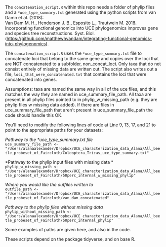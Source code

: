 The ```concatenation_script.R``` within this repo needs a folder of phylip files and a ```*uce_type_summary.txt``` generated using the python scripts from van Damn et al. (2018):  
Van Dam M. H., Henderson J. B., Esposito L., Trautwein M. 2018. Incorporating functional genomics into UCE phylogenomics improves gene and species tree reconstructions. Syst. Biol.  
(https://github.com/matthewhvandam/integrating-functional-genomics-into-phylogenomics). 

The ```concatenation_script.R``` uses the ```*uce_type_summary.txt``` file to concatenate loci that belong to the same gene and copies over the loci that are NOT concatenated to a subfolder, non_concat_loci. Only taxa that do not consist entirely of missing data are written out. The script also writes out a file, ```loci_that_were_concatenated.txt``` that contains the loci that were concatenated into genes.  

Assumptions: taxa are named the same way in all of the uce files, and this matches the way they are named in uce_summary_file_path. All taxa are present in all phylip files pointed to in phylip_w_missing_path (e.g. they are phylip files w missing data added). If there are files in uce_summary_file_path that aren't present in uce_summary_file_path the code should handle this OK.  

You'll need to modify the following lines of code at Line 9, 13, 17, and 21 to point to the appropriate paths for your datasets:  

*Pathway to the \*uce_type_summary.txt file*  
```uce_summary_file_path <- "/Users/alanaalexander/Dropbox/UCE_characterization_data_Alana/All_beetle_probeset_of_Faircloth/Coleoptera_Tricas_uce_type_summary.txt"```

*Pathway to the phylip input files with missing data *  
```phylip_w_missing_path <- "/Users/alanaalexander/Dropbox/UCE_characterization_data_Alana/All_beetle_probeset_of_Faircloth/50perc_internal_w_missing_phylip"```

*Where you would like the outfiles written to*  
```outfile_path <- "/Users/alanaalexander/Dropbox/UCE_characterization_data_Alana/All_beetle_probeset_of_Faircloth/van_dam_concatenated"```

*Pathway to the phylip files without missing data*  
```phylip_without_missing_path <- "/Users/alanaalexander/Dropbox/UCE_characterization_data_Alana/All_beetle_probeset_of_Faircloth/50perc_internal_phylip"```

Some examples of paths are given here, and also in the code.

These scripts depend on the package tidyverse, and on base R.
